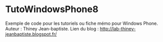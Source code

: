 TutoWindowsPhone8
=================

Exemple de code pour les tutoriels ou fiche mémo pour Windows Phone.
Auteur : Thiney Jean-baptiste.
Lien du blog : http://lab-thiney-jeanbaptiste.blogspot.fr/
